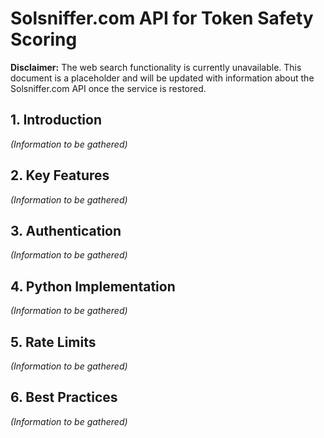 # Solsniffer.com API for Token Safety Scoring

**Disclaimer:** The web search functionality is currently unavailable. This document is a placeholder and will be updated with information about the Solsniffer.com API once the service is restored.

## 1. Introduction

*(Information to be gathered)*

## 2. Key Features

*(Information to be gathered)*

## 3. Authentication

*(Information to be gathered)*

## 4. Python Implementation

*(Information to be gathered)*

## 5. Rate Limits

*(Information to be gathered)*

## 6. Best Practices

*(Information to be gathered)*
